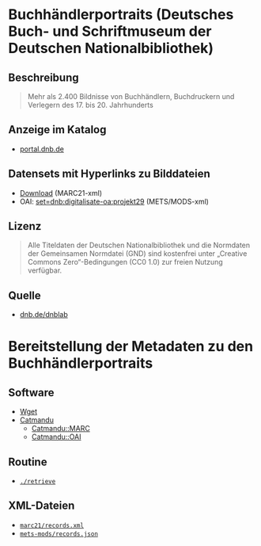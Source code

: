 # Buchhändlerportraits (Deutsches Buch- und Schriftmuseum der Deutschen Nationalbibliothek)

## Beschreibung

> Mehr als 2.400 Bildnisse von Buchhändlern, Buchdruckern und Verlegern des 17. bis 20. Jahrhunderts

## Anzeige im Katalog

- [portal.dnb.de](https://portal.dnb.de/opac.htm?query=cod%3Dd029+location%3Donlinefree+&method=simpleSearch&cqlMode=true)

## Datensets mit Hyperlinks zu Bilddateien

- [Download](https://data.dnb.de/Buchhaendler/) (MARC21-xml)
- OAI: [set=dnb:digitalisate-oa:projekt29](https://services.dnb.de/oai2/repository?verb=ListRecords&metadataPrefix=mets&set=dnb:digitalisate-oa:projekt29) (METS/MODS-xml)

## Lizenz

> Alle Titeldaten der Deutschen Nationalbibliothek und die Normdaten der Gemeinsamen Normdatei (GND) sind kostenfrei unter „Creative Commons Zero“-Bedingungen (CC0 1.0) zur freien Nutzung verfügbar.

## Quelle

- [dnb.de/dnblab](https://www.dnb.de/dnblab)

# Bereitstellung der Metadaten zu den Buchhändlerportraits

## Software

- [Wget](https://www.gnu.org/software/wget/)
- [Catmandu](https://librecat.org/Catmandu/)
    - [Catmandu::MARC](https://metacpan.org/release/Catmandu-MARC)
    - [Catmandu::OAI](https://metacpan.org/release/Catmandu-OAI)

## Routine

- [`./retrieve`](./retrieve)

## XML-Dateien

- [`marc21/records.xml`](./marc21/records.xml)
- [`mets-mods/records.json`](./mets-mods/records.json)
